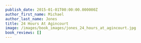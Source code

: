 ```yaml
---
publish_date: 2015-01-01T00:00:00.000000Z
author_first_name: Michael
author_last_name: Jones
title: 24 Hours At Agincourt
image: /images/book_images/jones_24_hours_at_agincourt.jpg
book_reviews: []
---
```

